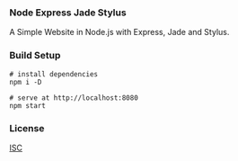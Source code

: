 ### Node Express Jade Stylus
A Simple Website in Node.js with Express, Jade and Stylus. 

### Build Setup
```shell
# install dependencies
npm i -D

# serve at http://localhost:8080
npm start
```

### License
[ISC](https://github.com/adrienloup/node-express-routing/blob/master/LICENSE.md)
